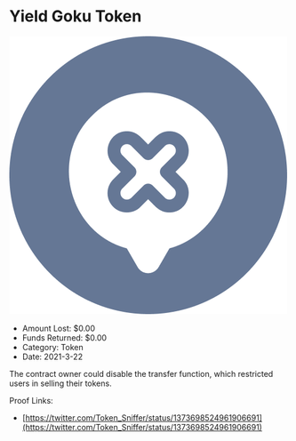 # Yield Goku Token
![Yield Goku Token](/rektimages/Yield-Goku-Token.png)
- Amount Lost: $0.00
- Funds Returned: $0.00
- Category: Token
- Date: 2021-3-22

The contract owner could disable the transfer function, which restricted users in selling their tokens.


Proof Links:
- [https://twitter.com/Token_Sniffer/status/1373698524961906691](https://twitter.com/Token_Sniffer/status/1373698524961906691)


